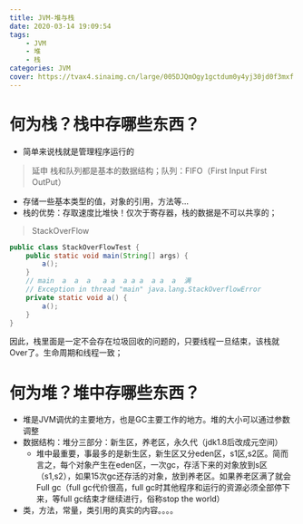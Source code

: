 ```yaml
---
title: JVM-堆与栈
date: 2020-03-14 19:09:54
tags:
    - JVM
    - 堆
    - 栈
categories: JVM
cover: https://tvax4.sinaimg.cn/large/005DJQmOgy1gctdum0y4yj30jd0f3mxf.jpg
---
```

# 何为栈？栈中存哪些东西？
+ 简单来说栈就是管理程序运行的
> 延申 栈和队列都是基本的数据结构；队列：FIFO（First Input First OutPut）
+ 存储一些基本类型的值，对象的引用，方法等…
+ 栈的优势：存取速度比堆快！仅次于寄存器，栈的数据是不可以共享的；
> StackOverFlow
```java
public class StackOverFlowTest {
    public static void main(String[] args) {
        a();
    }
    // main  a  a  a   a a  a a a  a a  a  满
    // Exception in thread "main" java.lang.StackOverflowError
    private static void a() {
        a();
    }
}
```
因此，栈里面是一定不会存在垃圾回收的问题的，只要线程一旦结束，该栈就Over了。生命周期和线程一致；
# 何为堆？堆中存哪些东西？
+ 堆是JVM调优的主要地方，也是GC主要工作的地方。堆的大小可以通过参数调整
+ 数据结构：堆分三部分：新生区，养老区，永久代（jdk1.8后改成元空间）
    + 堆中最重要，事最多的是新生区，新生区又分eden区，s1区,s2区。简而言之，每个对象产生在eden区，一次gc，存活下来的对象放到s区（s1,s2），如果15次gc还存活的对象，放到养老区。如果养老区满了就会Full gc（full gc代价很高，full gc时其他程序和运行的资源必须全部停下来，等full gc结束才继续进行，俗称stop the world）
+ 类，方法，常量，类引用的真实的内容。。。。
